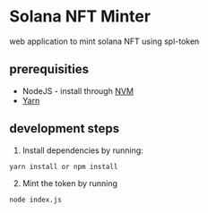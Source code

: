 # Solana NFT Minter

web application to mint solana NFT using spl-token

## prerequisities
- NodeJS - install through [NVM](https://github.com/nvm-sh/nvm)
- [Yarn](https://classic.yarnpkg.com/lang/en/docs/install/)
## development steps

1. Install dependencies by running:

```bash
yarn install or npm install
```

2. Mint the token by running
```bash
node index.js
```
